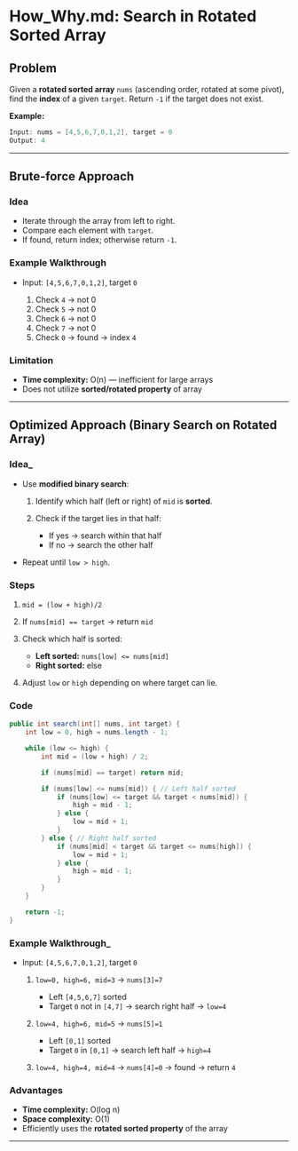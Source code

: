 # How\_Why.md: Search in Rotated Sorted Array

## Problem

Given a **rotated sorted array** `nums` (ascending order, rotated at some pivot), find the **index** of a given `target`.
Return `-1` if the target does not exist.

**Example:**

```java
Input: nums = [4,5,6,7,0,1,2], target = 0
Output: 4
```

---

## Brute-force Approach

### Idea

* Iterate through the array from left to right.
* Compare each element with `target`.
* If found, return index; otherwise return `-1`.

### Example Walkthrough

* Input: `[4,5,6,7,0,1,2]`, target `0`

  1. Check `4` → not 0
  2. Check `5` → not 0
  3. Check `6` → not 0
  4. Check `7` → not 0
  5. Check `0` → found → index `4`

### Limitation

* **Time complexity:** O(n) — inefficient for large arrays
* Does not utilize **sorted/rotated property** of array

---

## Optimized Approach (Binary Search on Rotated Array)

### Idea_

* Use **modified binary search**:

  1. Identify which half (left or right) of `mid` is **sorted**.
  2. Check if the target lies in that half:

     * If yes → search within that half
     * If no → search the other half
* Repeat until `low > high`.

### Steps

1. `mid = (low + high)/2`
2. If `nums[mid] == target` → return `mid`
3. Check which half is sorted:

   * **Left sorted:** `nums[low] <= nums[mid]`
   * **Right sorted:** else
4. Adjust `low` or `high` depending on where target can lie.

### Code

```java
public int search(int[] nums, int target) {
    int low = 0, high = nums.length - 1;

    while (low <= high) {
        int mid = (low + high) / 2;

        if (nums[mid] == target) return mid;

        if (nums[low] <= nums[mid]) { // Left half sorted
            if (nums[low] <= target && target < nums[mid]) {
                high = mid - 1;
            } else {
                low = mid + 1;
            }
        } else { // Right half sorted
            if (nums[mid] < target && target <= nums[high]) {
                low = mid + 1;
            } else {
                high = mid - 1;
            }
        }
    }

    return -1;
}
```

### Example Walkthrough_

* Input: `[4,5,6,7,0,1,2]`, target `0`

  1. `low=0, high=6, mid=3` → `nums[3]=7`

     * Left `[4,5,6,7]` sorted
     * Target `0` not in `[4,7]` → search right half → `low=4`
  2. `low=4, high=6, mid=5` → `nums[5]=1`

     * Left `[0,1]` sorted
     * Target `0` in `[0,1]` → search left half → `high=4`
  3. `low=4, high=4, mid=4` → `nums[4]=0` → found → return `4`

### Advantages

* **Time complexity:** O(log n)
* **Space complexity:** O(1)
* Efficiently uses the **rotated sorted property** of the array

---
